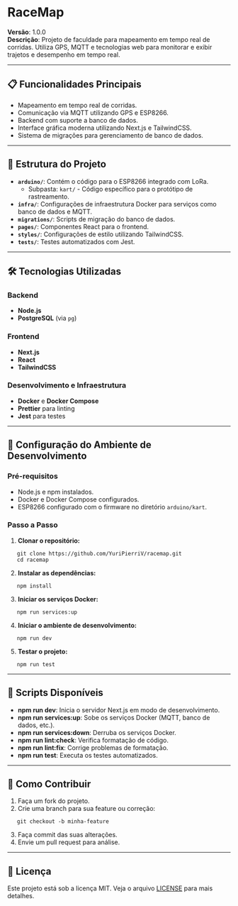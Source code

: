 # RaceMap

**Versão**: 1.0.0  
**Descrição**: Projeto de faculdade para mapeamento em tempo real de corridas. Utiliza GPS, MQTT e tecnologias web para monitorar e exibir trajetos e desempenho em tempo real.

---

## 📋 Funcionalidades Principais

- Mapeamento em tempo real de corridas.
- Comunicação via MQTT utilizando GPS e ESP8266.
- Backend com suporte a banco de dados.
- Interface gráfica moderna utilizando Next.js e TailwindCSS.
- Sistema de migrações para gerenciamento de banco de dados.

---

## 📂 Estrutura do Projeto

- **`arduino/`**: Contém o código para o ESP8266 integrado com LoRa.
  - Subpasta: `kart/` - Código específico para o protótipo de rastreamento.
- **`infra/`**: Configurações de infraestrutura Docker para serviços como banco de dados e MQTT.
- **`migrations/`**: Scripts de migração do banco de dados.
- **`pages/`**: Componentes React para o frontend.
- **`styles/`**: Configurações de estilo utilizando TailwindCSS.
- **`tests/`**: Testes automatizados com Jest.

---

## 🛠️ Tecnologias Utilizadas

### Backend
- **Node.js**
- **PostgreSQL** (via `pg`)

### Frontend
- **Next.js**
- **React**
- **TailwindCSS**

### Desenvolvimento e Infraestrutura
- **Docker** e **Docker Compose**
- **Prettier** para linting
- **Jest** para testes

---

## 🚀 Configuração do Ambiente de Desenvolvimento

### Pré-requisitos
- Node.js e npm instalados.
- Docker e Docker Compose configurados.
- ESP8266 configurado com o firmware no diretório `arduino/kart`.

### Passo a Passo

1. **Clonar o repositório:**
```  
   git clone https://github.com/YuriPierriV/racemap.git
   cd racemap  
```
2. **Instalar as dependências:**
```
   npm install  
```
3. **Iniciar os serviços Docker:**
```
   npm run services:up  
```
4. **Iniciar o ambiente de desenvolvimento:**
```
   npm run dev  
```
5. **Testar o projeto:**
```
   npm run test  
```
---

## 📑 Scripts Disponíveis

- **npm run dev**: Inicia o servidor Next.js em modo de desenvolvimento.
- **npm run services:up**: Sobe os serviços Docker (MQTT, banco de dados, etc.).
- **npm run services:down**: Derruba os serviços Docker.
- **npm run lint:check**: Verifica formatação de código.
- **npm run lint:fix**: Corrige problemas de formatação.
- **npm run test**: Executa os testes automatizados.

---

## 🧩 Como Contribuir

1. Faça um fork do projeto.
2. Crie uma branch para sua feature ou correção:
```
   git checkout -b minha-feature  
```
3. Faça commit das suas alterações.
4. Envie um pull request para análise.

---

## 📜 Licença

Este projeto está sob a licença MIT. Veja o arquivo [LICENSE](LICENSE) para mais detalhes.
